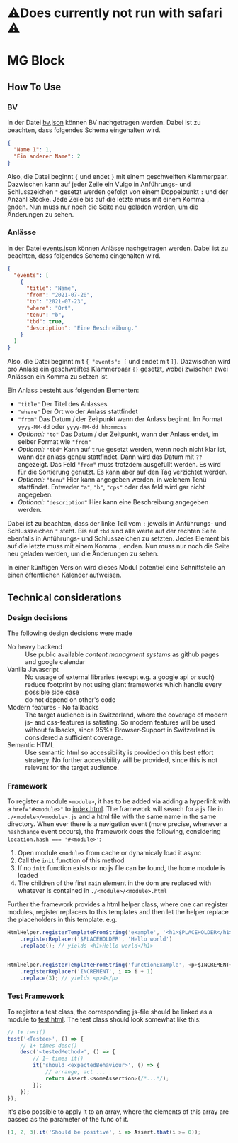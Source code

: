 # ⚠️Does currently not run with safari ⚠️ 

# MG Block

## How To Use

### BV

In der Datei <a href="./src/bv/bv.json">bv.json</a> können BV nachgetragen werden. Dabei ist zu beachten, dass folgendes
Schema eingehalten wird.

```json
{
  "Name 1": 1,
  "Ein anderer Name": 2
}
```

Also, die Datei beginnt `{` und endet `}` mit einem geschweiften Klammerpaar. Dazwischen kann auf jeder Zeile ein Vulgo
in Anführungs- und Schlusszeichen `"` gesetzt werden gefolgt von einem Doppelpunkt `:` und der Anzahl Stöcke. Jede Zeile
bis auf die letzte muss mit einem Komma `,` enden. Nun muss nur noch die Seite neu geladen werden, um die Änderungen zu
sehen.

### Anlässe

In der Datei <a href="./src/events/events.json">events.json</a> können Anlässe nachgetragen werden. Dabei ist zu
beachten, dass folgendes Schema eingehalten wird.

```json
{
  "events": [
    {
      "title": "Name",
      "from": "2021-07-20",
      "to": "2021-07-23",
      "where": "Ort",
      "tenu": "b",
      "tbd": true,
      "description": "Eine Beschreibung."
    }
  ]
}
```

Also, die Datei beginnt mit `{ "events": [` und endet mit `]}`. Dazwischen wird pro Anlass ein geschweiftes
Klammerpaar `{}` gesetzt, wobei zwischen zwei Anlässen ein Komma zu setzen ist.

Ein Anlass besteht aus folgenden Elementen:

* `"title"`     Der Titel des Anlasses
* `"where"`     Der Ort wo der Anlass stattfindet
* `"from"`      Das Datum / der Zeitpunkt wann der Anlass beginnt. Im Format `yyyy-MM-dd` oder `yyyy-MM-dd hh:mm:ss`
* _Optional:_ `"to"` Das Datum / der Zeitpunkt, wann der Anlass endet, im selber Format wie `"from"`
* _Optional:_ `"tbd"` Kann auf `true` gesetzt werden, wenn noch nicht klar ist, wann der anlass genau stattfindet. Dann
  wird das Datum mit `??` angezeigt. Das Feld `"from"` muss trotzdem ausgefüllt werden. Es wird für die Sortierung
  genutzt. Es kann aber auf den Tag verzichtet werden.
* _Optional:_ `"tenu"` Hier kann angegeben werden, in welchem Tenü stattfindet. Entweder `"a"`, `"b"`, `"cps"` oder das
  feld wird gar nicht angegeben.
* _Optional:_ `"description"` Hier kann eine Beschreibung angegeben werden.

Dabei ist zu beachten, dass der linke Teil vom `:` jeweils in Anführungs- und Schlusszeichen `"` steht. Bis auf `tbd`
sind alle werte auf der rechten Seite ebenfalls in Anführungs- und Schlusszeichen zu setzten. Jedes Element bis auf die
letzte muss mit einem Komma `,` enden. Nun muss nur noch die Seite neu geladen werden, um die Änderungen zu sehen.

In einer künftigen Version wird dieses Modul potentiel eine Schnittstelle an einen öffentlichen Kalender aufweisen.

## Technical considerations

### Design decisions

The following design decisions were made

<dl>
<dt>No heavy backend</dt>
<dd>Use public available <i>content managment systems</i> as github pages and google calendar</dd>
<dt>Vanilla Javascript</dt>
<dd>No ussage of external libraries (except e.g. a google api or such)</dd>
<dd>reduce footprint by not using giant frameworks which handle every possible side case</dd>
<dd>do not depend on other's code</dd>
<dt>Modern features - No fallbacks</dt>
<dd>The target audience is in Switzerland, where the coverage of modern js- and css-features is satisfing.
So modern features will be used without fallbacks, since 95%+ Browser-Support in Switzerland is considered a sufficient coverage.</dd>
<dt>Semantic HTML</dt>
<dd>Use semantic html so accessibility is provided on this best effort strategy. 
No further accessibility will be provided, since this is not relevant for the target audience.</dd>
</dl>

### Framework

To register a module `<module>`, it has to be added via adding a hyperlink with a `href="#<module>"`
to <a href="src/index.html">index.html</a>. The framework will search for a js file in `./<module>/<module>.js` and a
html file with the same name in the same directory. When ever there is a navigation event (more precise, whenever
a `hashchange` event occurs), the framework does the following, considering `location.hash === '#<module>'`:

1. Open module `<module>` from cache or dynamicaly load it async
2. Call the `init` function of this method
3. If no `init` function exists or no js file can be found, the home module is loaded
4. The children of the first `main` element in the dom are replaced with whatever is contained
   in `./<module>/<module>.html`

Further the framework provides a html helper class, where one can register modules, register replacers to this templates
and then let the helper replace the placeholders in this template. e.g.

```js
HtmlHelper.registerTemplateFromString('example', '<h1>$PLACEHOLDER</h1>')
    .registerReplacer('$PLACEHOLDER', 'Hello world')
    .replace(); // yields <h1>Hello world</h1>


HtmlHelper.registerTemplateFromString('functionExample', <p>$INCREMENT</p>)
    .registerReplacer('INCREMENT', i => i + 1)
    .replace(3); // yields <p>4</p>
```

### Test Framework

To register a test class, the corresponding js-file should be linked as a module to <a href="test/test.html">
test.html</a>. The test class should look somewhat like this:

```js
// 1+ test()
test('<Testee>', () => {
    // 1+ times desc()
    desc('<testedMethod>', () => {
        // 1+ times it()
        it('should <expectedBehaviour>', () => {
            // arrange, act ...
            return Assert.<someAssertion>(/*...*/);
        });
    });
});
```

It's also possible to apply it to an array, where the elements of this array are passed as the parameter of the func of
it.

```js
[1, 2, 3].it('Should be positive', i => Assert.that(i >= 0));
```
